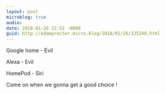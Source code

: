 ```yaml
---
layout: post
microblog: true
audio: 
date: 2018-01-26 22:52 -0000
guid: http://adamprocter.micro.blog/2018/01/26/225248.html
---
```

Google home - Evil

Alexa - Evil

HomePod - Siri

Come on when we gonna get a good choice !

